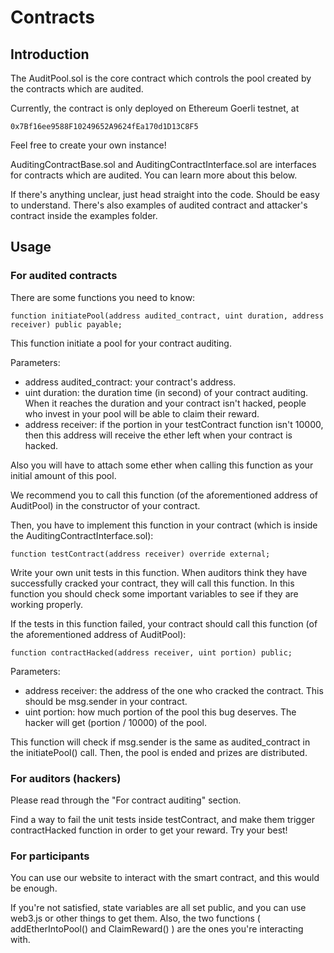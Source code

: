 # Contracts

## Introduction
The AuditPool.sol is the core contract which controls the pool created by the contracts which are audited.

Currently, the contract is only deployed on Ethereum Goerli testnet, at

```
0x7Bf16ee9588F10249652A9624fEa170d1D13C8F5
```

Feel free to create your own instance!

AuditingContractBase.sol and AuditingContractInterface.sol are interfaces for contracts which are audited. You can learn more about this below.

If there's anything unclear, just head straight into the code. Should be easy to understand. There's also examples of audited contract and attacker's contract inside the examples folder.


## Usage

### For audited contracts

There are some functions you need to know:

```solidity
function initiatePool(address audited_contract, uint duration, address receiver) public payable;
```

This function initiate a pool for your contract auditing.

Parameters:
* address audited_contract: your contract's address.
* uint duration: the duration time (in second) of your contract auditing. When it reaches the duration and your contract isn't hacked, people who invest in your pool will be able to claim their reward.
* address receiver: if the portion in your testContract function isn't 10000, then this address will receive the ether left when your contract is hacked.

Also you will have to attach some ether when calling this function as your initial amount of this pool.

We recommend you to call this function (of the aforementioned address of AuditPool) in the constructor of your contract.

Then, you have to implement this function in your contract (which is inside the AuditingContractInterface.sol):

```solidity!
function testContract(address receiver) override external;
```

Write your own unit tests in this function. When auditors think they have successfully cracked your contract, they will call this function. In this function you should check some important variables to see if they are working  properly.

If the tests in this function failed, your contract should call this function (of the aforementioned address of AuditPool):

```solidity=
function contractHacked(address receiver, uint portion) public;
```

Parameters:
* address receiver: the address of the one who cracked the contract. This should be msg.sender in your contract.
* uint portion: how much portion of the pool this bug deserves. The hacker will get (portion / 10000) of the pool.

This function will check if msg.sender is the same as audited_contract in the initiatePool() call. Then, the pool is ended and prizes are distributed.



### For auditors (hackers)

Please read through the "For contract auditing" section.

Find a way to fail the unit tests inside testContract, and make them trigger contractHacked function in order to get your reward. Try your best!

### For participants

You can use our website to interact with the smart contract, and this would be enough.

If you're not satisfied, state variables are all set public, and you can use web3.js or other things to get them. Also, the two functions ( addEtherIntoPool() and ClaimReward() ) are the ones you're interacting with.
